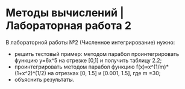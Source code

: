 # Методы вычислений | Лабораторная работа 2

В лабораторной работы №2 (Численное интегрирование) нужно:
- решить тестовый пример: методом парабол проинтегрировать функцию y=6x^5 на отрезке [0,1] и получить таблицу 2.2;
- проинтегрировать методом парабол функцию f(x)=x^(1/m)*(1+x^2)^(1/2) на отрезках [0, 1.5] и [0.001, 1.5], где m =30;
- объяснить результаты.
